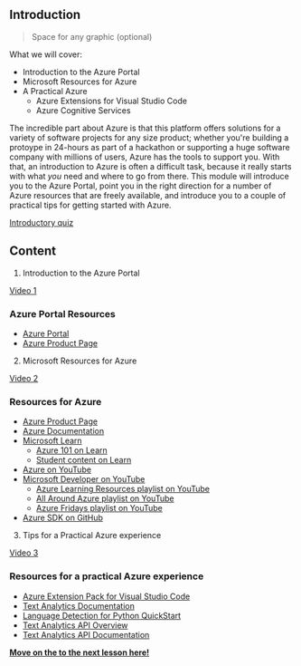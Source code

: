 ## Introduction

> Space for any graphic (optional)

What we will cover: 

- Introduction to the Azure Portal
- Microsoft Resources for Azure
- A Practical Azure 
  - Azure Extensions for Visual Studio Code
  - Azure Cognitive Services

The incredible part about Azure is that this platform offers solutions for a variety of software projects for any size product; whether you're building a protoype in 24-hours as part of a hackathon or supporting a huge software company with millions of users, Azure has the tools to support you. With that, an introduction to Azure is often a difficult task, because it really starts with what *you* need and where to go from there. This module will introduce you to the Azure Portal, point you in the right direction for a number of Azure resources that are freely available, and introduce you to a couple of practical tips for getting started with Azure.

[Introductory quiz](https://zealous-pebble-06ae2440f.azurestaticapps.net)

## Content

1. Introduction to the Azure Portal

[Video 1](https://microsoft.sharepoint.com/:v:/t/LearnwithDrG/EbjwBvSwHN1Bp7tZaBtvaygBs8CZHnruLAj_LdvYyk4VKw?e=NxDa0o)

### Azure Portal Resources
- [Azure Portal](https://portal.azure.com)
- [Azure Product Page](https://azure.microsoft.com/)

2. Microsoft Resources for Azure

[Video 2](https://microsoft.sharepoint.com/:v:/t/LearnwithDrG/EVpE4MF8QhdJvFpciq7ZMX0BJolyv7zjGD1FSFBMltWyFg?e=tNeeWi)

### Resources for Azure
- [Azure Product Page](https://azure.microsoft.com/)
- [Azure Documentation](https://docs.microsoft.com/azure/?product=featured)
- [Microsoft Learn](https://docs.microsoft.com/learn)
  - [Azure 101 on Learn](https://docs.microsoft.com/users/drguthals/collections/p3r7b4k000jnr4)
  - [Student content on Learn](https://docs.microsoft.com/en-us/learn/roles/student)
- [Azure on YouTube](https://www.youtube.com/c/MicrosoftAzure/featured)
- [Microsoft Developer on YouTube](https://www.youtube.com/c/MicrosoftDeveloper)
  - [Azure Learning Resources playlist on YouTube](https://www.youtube.com/playlist?list=PLlrxD0HtieHi7sdSMEoJStuwQodt76QEk)
  - [All Around Azure playlist on YouTube](https://www.youtube.com/playlist?list=PLlrxD0HtieHgh_12B8GH1-dQ6s13sEEwt)
  - [Azure Fridays playlist on YouTube](https://www.youtube.com/playlist?list=PLLasX02E8BPDT2Z2pdCHNCkENpcQWy5n6)
- [Azure SDK on GitHub](https://github.com/azure/azure-sdk)

3. Tips for a Practical Azure experience

[Video 3](https://microsoft.sharepoint.com/:v:/t/LearnwithDrG/EdmESL99BJNJmoO8j8YVajcBLt4WmOKsJx3ucYyhxd1t4g?e=ITgzdm)

### Resources for a practical Azure experience
- [Azure Extension Pack for Visual Studio Code](https://marketplace.visualstudio.com/items?itemName=ms-vscode.vscode-azureextensionpack#:~:text=%20Azure%20Extension%20Pack%20%201%20Functions%20%28Serverless,deploy%2C%20and%20debug%20your%20IoT%20Edge...%20More%20)
- [Text Analytics Documentation](https://docs.microsoft.com/azure/cognitive-services/text-analytics/)
- [Language Detection for Python QuickStart](https://docs.microsoft.com/azure/cognitive-services/text-analytics/quickstarts/client-libraries-rest-api?pivots=programming-language-python&tabs=version-3-2#language-detection)
- [Text Analytics API Overview](https://docs.microsoft.com/azure/cognitive-services/text-analytics/overview)
- [Text Analytics API Documentation](https://westus2.dev.cognitive.microsoft.com/docs/services/TextAnalytics-v3-1/operations/Languages)

[**Move on the to the next lesson here!**](../3.An-Intro-to-Web-&-Mobile-Apps/README.md)
